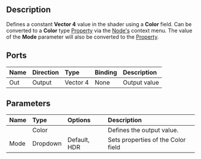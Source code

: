 ## Description

Defines a constant **Vector 4** value in the shader using a **Color** field. Can be converted to a **Color** type [Property](https://github.com/Unity-Technologies/ShaderGraph/wiki/Property-Types) via the [Node's](https://github.com/Unity-Technologies/ShaderGraph/wiki/Node) context menu. The value of the **Mode** parameter will also be converted to the [Property](https://github.com/Unity-Technologies/ShaderGraph/wiki/Property-Types).

## Ports

| Name        | Direction           | Type  | Binding | Description |
|:------------ |:-------------|:-----|:---|:---|
| Out | Output      |    Vector 4 | None | Output value |

## Parameters

| Name        | Type           | Options  | Description |
|:------------ |:-------------|:-----|:---|
|       | Color |  | Defines the output value. |
| Mode  | Dropdown | Default, HDR | Sets properties of the Color field |